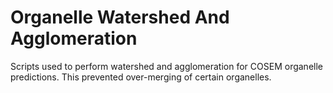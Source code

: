 # Organelle Watershed And Agglomeration

Scripts used to perform watershed and agglomeration for COSEM organelle predictions. This prevented over-merging of certain organelles.
